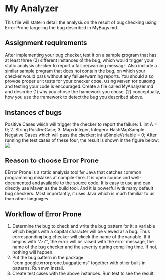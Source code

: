 # My Analyzer
This file will state in detail the analysis on the result of bug checking using Error Prone targeting the bug described in MyBugs.md.
##  Assignment requirements
After implementing your bug checker, test it on a sample program that has at least three (3) different instances
of the bug, which would trigger your static analysis checker to report a failure/warning message. Also include
a similar sample program that does not contain the bug, on which your checker would pass without any failure/warning reports.
You should also provide proper unit tests for your checker code. Using Maven for building and testing your
code is encouraged.
Create a file called MyAnalyzer.md and describe (1) why you chose the framework you chose, (2) conceptually,
how you use the framework to detect the bug you described above.

## Instances of bugs
Positive Cases which will trigger the checker to report the failure: 1. int A = 0; 2. String PositiveCase; 3. Map<Integer, Integer> HashMapSample.
Negative Cases which will pass the checker: int aSimpleVariable = 0;
After running the test cases of these four, the result is shown in the figure below:
<br />
<img src="https://github.com/UBC-TestingCourse/group11/blob/zhen/assign4/MyBugChecker/error_message.png">
## Reason to choose Error Prone
EError Prone is a static analysis tool for Java that catches common programming mistakes at compile-time.
It is open source and well-documented and available to the source code. 
It is easy to use and can directly use Maven as the build tool. 
And it is powerful with many default bug checkers.
Most importantly, it uses Java which is much familiar to us than other languages.

## Workflow of Error Prone
1. Determine the bug to check and write the bug pattern for it: a variable which begins with a capital character will be viewed as a bug. Thus corresponding bug checker will check the name of the variable. If it begins with "A-Z", the error will be raised with the error message, the name of the bug checker and the severity during compiling time. If not, nothing will happen.
2. Put the bug pattern in the package "com.google.errorprone.bugpatterns" together with other built-in patterns. Run mvn install.
3. Create test cases with the above instances. Run test to see the result.


